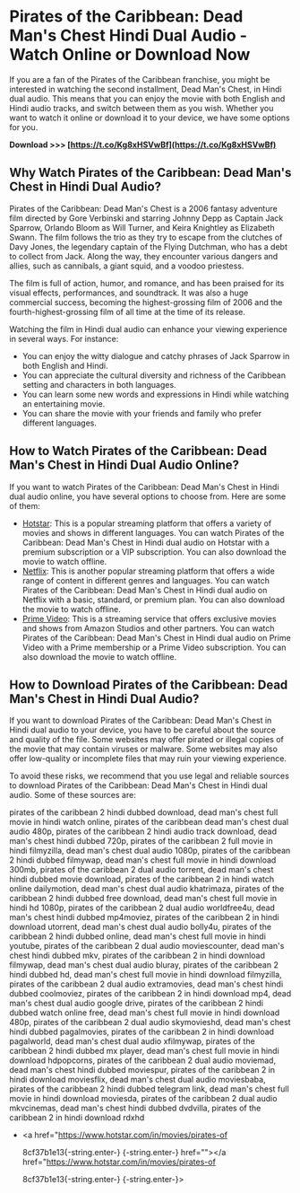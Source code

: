 
 
# Pirates of the Caribbean: Dead Man's Chest Hindi Dual Audio - Watch Online or Download Now
  
If you are a fan of the Pirates of the Caribbean franchise, you might be interested in watching the second installment, Dead Man's Chest, in Hindi dual audio. This means that you can enjoy the movie with both English and Hindi audio tracks, and switch between them as you wish. Whether you want to watch it online or download it to your device, we have some options for you.
 
**Download &gt;&gt;&gt; [https://t.co/Kg8xHSVwBf](https://t.co/Kg8xHSVwBf)**


  
## Why Watch Pirates of the Caribbean: Dead Man's Chest in Hindi Dual Audio?
  
Pirates of the Caribbean: Dead Man's Chest is a 2006 fantasy adventure film directed by Gore Verbinski and starring Johnny Depp as Captain Jack Sparrow, Orlando Bloom as Will Turner, and Keira Knightley as Elizabeth Swann. The film follows the trio as they try to escape from the clutches of Davy Jones, the legendary captain of the Flying Dutchman, who has a debt to collect from Jack. Along the way, they encounter various dangers and allies, such as cannibals, a giant squid, and a voodoo priestess.
  
The film is full of action, humor, and romance, and has been praised for its visual effects, performances, and soundtrack. It was also a huge commercial success, becoming the highest-grossing film of 2006 and the fourth-highest-grossing film of all time at the time of its release.
  
Watching the film in Hindi dual audio can enhance your viewing experience in several ways. For instance:
  
- You can enjoy the witty dialogue and catchy phrases of Jack Sparrow in both English and Hindi.
- You can appreciate the cultural diversity and richness of the Caribbean setting and characters in both languages.
- You can learn some new words and expressions in Hindi while watching an entertaining movie.
- You can share the movie with your friends and family who prefer different languages.

## How to Watch Pirates of the Caribbean: Dead Man's Chest in Hindi Dual Audio Online?
  
If you want to watch Pirates of the Caribbean: Dead Man's Chest in Hindi dual audio online, you have several options to choose from. Here are some of them:

- [Hotstar](https://www.hotstar.com/in/movies/pirates-of-the-caribbean-dead-mans-chest/1770000190/watch): This is a popular streaming platform that offers a variety of movies and shows in different languages. You can watch Pirates of the Caribbean: Dead Man's Chest in Hindi dual audio on Hotstar with a premium subscription or a VIP subscription. You can also download the movie to watch offline.
- [Netflix](https://www.netflix.com/in/title/70021636): This is another popular streaming platform that offers a wide range of content in different genres and languages. You can watch Pirates of the Caribbean: Dead Man's Chest in Hindi dual audio on Netflix with a basic, standard, or premium plan. You can also download the movie to watch offline.
- [Prime Video](https://www.primevideo.com/detail/0RQZ7JY9Y0FJXZ8W8L3T7ZQF4T/ref=atv_dp_share_cu_r): This is a streaming service that offers exclusive movies and shows from Amazon Studios and other partners. You can watch Pirates of the Caribbean: Dead Man's Chest in Hindi dual audio on Prime Video with a Prime membership or a Prime Video subscription. You can also download the movie to watch offline.

## How to Download Pirates of the Caribbean: Dead Man's Chest in Hindi Dual Audio?
  
If you want to download Pirates of the Caribbean: Dead Man's Chest in Hindi dual audio to your device, you have to be careful about the source and quality of the file. Some websites may offer pirated or illegal copies of the movie that may contain viruses or malware. Some websites may also offer low-quality or incomplete files that may ruin your viewing experience.
  
To avoid these risks, we recommend that you use legal and reliable sources to download Pirates of the Caribbean: Dead Man's Chest in Hindi dual audio. Some of these sources are:
 
pirates of the caribbean 2 hindi dubbed download,  dead man's chest full movie in hindi watch online,  pirates of the caribbean dead man's chest dual audio 480p,  pirates of the caribbean 2 hindi audio track download,  dead man's chest hindi dubbed 720p,  pirates of the caribbean 2 full movie in hindi filmyzilla,  dead man's chest dual audio 1080p,  pirates of the caribbean 2 hindi dubbed filmywap,  dead man's chest full movie in hindi download 300mb,  pirates of the caribbean 2 dual audio torrent,  dead man's chest hindi dubbed movie download,  pirates of the caribbean 2 in hindi watch online dailymotion,  dead man's chest dual audio khatrimaza,  pirates of the caribbean 2 hindi dubbed free download,  dead man's chest full movie in hindi hd 1080p,  pirates of the caribbean 2 dual audio worldfree4u,  dead man's chest hindi dubbed mp4moviez,  pirates of the caribbean 2 in hindi download utorrent,  dead man's chest dual audio bolly4u,  pirates of the caribbean 2 hindi dubbed online,  dead man's chest full movie in hindi youtube,  pirates of the caribbean 2 dual audio moviescounter,  dead man's chest hindi dubbed mkv,  pirates of the caribbean 2 in hindi download filmywap,  dead man's chest dual audio bluray,  pirates of the caribbean 2 hindi dubbed hd,  dead man's chest full movie in hindi download filmyzilla,  pirates of the caribbean 2 dual audio extramovies,  dead man's chest hindi dubbed coolmoviez,  pirates of the caribbean 2 in hindi download mp4,  dead man's chest dual audio google drive,  pirates of the caribbean 2 hindi dubbed watch online free,  dead man's chest full movie in hindi download 480p,  pirates of the caribbean 2 dual audio skymovieshd,  dead man's chest hindi dubbed pagalmovies,  pirates of the caribbean 2 in hindi download pagalworld,  dead man's chest dual audio xfilmywap,  pirates of the caribbean 2 hindi dubbed mx player,  dead man's chest full movie in hindi download hdpopcorns,  pirates of the caribbean 2 dual audio moviemad,  dead man's chest hindi dubbed moviespur,  pirates of the caribbean 2 in hindi download moviesflix,  dead man's chest dual audio moviesbaba,  pirates of the caribbean 2 hindi dubbed telegram link,  dead man's chest full movie in hindi download moviesda,  pirates of the caribbean 2 dual audio mkvcinemas,  dead man's chest hindi dubbed dvdvilla,  pirates of the caribbean 2 in hindi download rdxhd

- <a href="https://www.hotstar.com/in/movies/pirates-of</p> 8cf37b1e13{-string.enter-}
{-string.enter-} href=""></a href="https://www.hotstar.com/in/movies/pirates-of</p> 8cf37b1e13{-string.enter-}
{-string.enter-}>